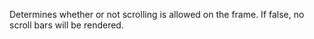 Determines whether or not scrolling is allowed on the frame. If false, no scroll bars will be rendered.